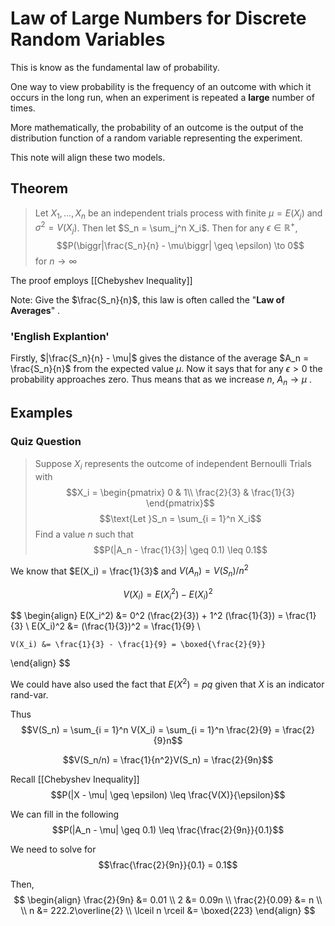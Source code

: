 # Law of Large Numbers for Discrete Random Variables
This is know as the fundamental law of probability.

One way to view probability is the frequency of an outcome with which it occurs in the long run, when an experiment is repeated a **large** number of times. 

More mathematically, the probability of an outcome is the output of the distribution function of a random variable representing the experiment. 

This note will align these two models.

## Theorem
> Let $X_1, \dotso, X_n$ be an independent trials process with finite $\mu = E(X_j)$ and $\sigma^2 = V(X_j)$. 
> Then let $S_n = \sum_j^n X_i$. Then for any $\epsilon\in\mathbb{R^+}$,
> $$P(\biggr|\frac{S_n}{n} - \mu\biggr| \geq \epsilon) \to 0$$
> for $n \to \infty$ 

The proof employs [[Chebyshev Inequality]]

Note: Give the $\frac{S_n}{n}$, this law is often called the "**Law of Averages**" .

### 'English Explantion'
Firstly, $|\frac{S_n}{n} - \mu|$ gives the distance of the average $A_n = \frac{S_n}{n}$ from the expected value $\mu$. Now it says that for any $\epsilon > 0$ the probability approaches zero. Thus means that as we increase $n$, $A_n \to \mu$ . 
## Examples

### Quiz Question
> Suppose $X_i$ represents the outcome of independent Bernoulli Trials with 
> $$X_i = \begin{pmatrix} 0 & 1\\  \frac{2}{3} & \frac{1}{3} \end{pmatrix}$$
> $$\text{Let }S_n = \sum_{i = 1}^n X_i$$
> Find a value $n$ such that $$P(|A_n - \frac{1}{3}| \geq 0.1) \leq 0.1$$


We know that $E(X_i) = \frac{1}{3}$ and $V(A_n) = V(S_n)/n^2$

$$V(X_i) = E(X_i^2) - E(X_i)^2$$

$$
\begin{align}
	E(X_i^2) &= 0^2 (\frac{2}{3}) + 1^2 (\frac{1}{3}) = \frac{1}{3} \\
	E(X_i)^2 &= (\frac{1}{3})^2 = \frac{1}{9}
	\\
	
	V(X_i) &= \frac{1}{3} - \frac{1}{9} = \boxed{\frac{2}{9}}
\end{align}
$$

We could have also used the fact that $E(X^2) = pq$ given that $X$ is an indicator rand-var. 

Thus $$V(S_n) = \sum_{i = 1}^n V(X_i) = \sum_{i = 1}^n \frac{2}{9} = \frac{2}{9}n$$

$$V(S_n/n) = \frac{1}{n^2}V(S_n) = \frac{2}{9n}$$

Recall [[Chebyshev Inequality]]
$$P(|X - \mu| \geq \epsilon) \leq \frac{V(X)}{\epsilon}$$

We can fill in the following
$$P(|A_n - \mu| \geq 0.1) \leq \frac{\frac{2}{9n}}{0.1}$$

We need to solve for $$\frac{\frac{2}{9n}}{0.1} = 0.1$$

Then,
$$
\begin{align}
	\frac{2}{9n} &= 0.01 \\
	2 &= 0.09n \\
	\frac{2}{0.09} &= n \\
	\\
	n &= 222.2\overline{2} \\
	\lceil n \rceil &= \boxed{223}
\end{align}
$$
